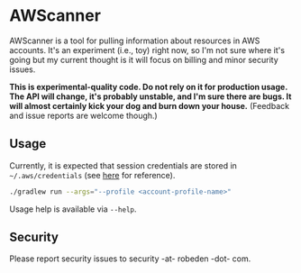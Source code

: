 # AWScanner

AWScanner is a tool for pulling information about resources in AWS accounts.
It's an experiment (i.e., toy) right now, so I'm not sure where it's going but
my current thought is it will focus on billing and minor security issues.

**This is experimental-quality code. Do not rely on it for production usage.
The API will change, it's probably unstable, and I'm sure there are bugs. It 
will almost certainly kick your dog and burn down your house.** (Feedback and
issue reports are welcome though.)


## Usage

Currently, it is expected that session credentials are stored in 
`~/.aws/credentials` (see [here](https://docs.aws.amazon.com/cli/latest/userguide/cli-configure-files.html) 
for reference). 

```bash
./gradlew run --args="--profile <account-profile-name>"
```

Usage help is available via `--help`.

## Security

Please report security issues to security -at- robeden -dot- com.